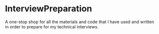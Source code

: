 # InterviewPreparation
A one-stop shop for all the materials and code that I have used and written in order to prepare for my technical interviews.
